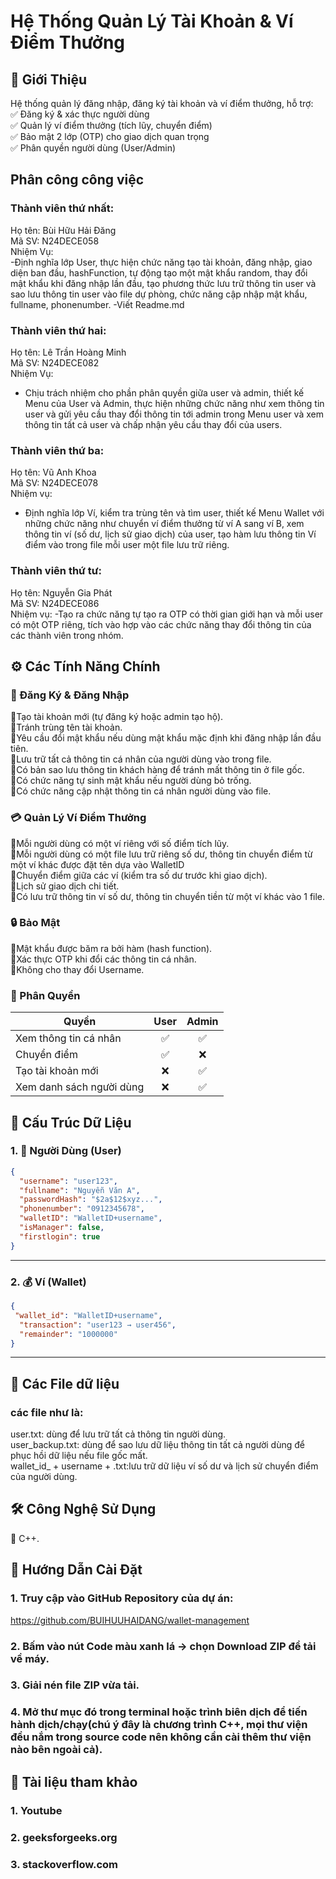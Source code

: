 # **Hệ Thống Quản Lý Tài Khoản & Ví Điểm Thưởng**  
## 📌 Giới Thiệu  
Hệ thống quản lý đăng nhập, đăng ký tài khoản và ví điểm thưởng, hỗ trợ:  
✅ Đăng ký & xác thực người dùng  
✅ Quản lý ví điểm thưởng (tích lũy, chuyển điểm)  
✅ Bảo mật 2 lớp (OTP) cho giao dịch quan trọng  
✅ Phân quyền người dùng (User/Admin)  
## Phân công công việc  
### Thành viên thứ nhất:  
Họ tên: Bùi Hữu Hải Đăng  
Mã SV: N24DECE058  
Nhiệm Vụ:  
-Định nghĩa lớp User, thực hiện chức năng tạo tài khoản, đăng nhập, giao diện ban đầu, hashFunction, tự động tạo một mật khẩu random, thay đổi mật khẩu khi đăng nhập lần đầu, tạo phương thức lưu trữ thông tin user và sao lưu thông tin user vào file dự phòng, chức năng cập nhập mật khẩu, fullname, phonenumber. 
-Viết Readme.md  
### Thành viên thứ hai:  
Họ tên: Lê Trần Hoàng Minh  
Mã SV: N24DECE082  
Nhiệm Vụ:  
- Chịu trách nhiệm cho phần phân quyền giữa user và admin, thiết kế Menu của User và Admin, thực hiện những chức năng như xem thông tin user và gửi yêu cầu thay đổi thông tin tới admin trong Menu user và xem thông tin tất cả user và chấp nhận yêu cầu thay đổi của users.  
 ### Thành viên thứ ba:  
 Họ tên: Vũ Anh Khoa  
 Mã SV: N24DECE078  
 Nhiệm vụ:  
 - Định nghĩa lớp Ví, kiểm tra trùng tên và tìm user, thiết kế Menu Wallet với những chức năng như chuyển ví điểm thưởng từ ví A sang ví B, xem thông tin ví (số dư, lịch sử giao dịch) của user, tạo hàm lưu thông tin Ví điểm vào trong file mỗi user một file lưu trữ riêng.  
### Thành viên thứ tư:  
Họ tên: Nguyễn Gia Phát  
Mã SV: N24DECE086  
Nhiệm vụ: 
-Tạo ra chức năng tự tạo ra OTP có thời gian giới hạn và mỗi user có một OTP riêng, tích vào hợp vào các chức năng thay đổi thông tin của các thành viên trong nhóm.  
## ⚙️ Các Tính Năng Chính  
### 🔐 Đăng Ký & Đăng Nhập  
:radio_button:Tạo tài khoản mới (tự đăng ký hoặc admin tạo hộ).  
:radio_button:Tránh trùng tên tài khoản.  
:radio_button:Yêu cầu đổi mật khẩu nếu dùng mật khẩu mặc định khi đăng nhập lần đầu tiên.  
:radio_button:Lưu trữ tất cả thông tin cá nhân của người dùng vào trong file.  
:radio_button:Có bản sao lưu thông tin khách hàng để tránh mất thông tin ở file gốc.  
:radio_button:Có chức năng tự sinh mật khẩu nếu người dùng bỏ trống.  
:radio_button:Có chức năng cập nhật thông tin cá nhân người dùng vào file.   
### 💳 Quản Lý Ví Điểm Thưởng  
:radio_button:Mỗi người dùng có một ví riêng với số điểm tích lũy.  
:radio_button:Mỗi người dùng có một file lưu trữ riêng số dư, thông tin chuyển điểm từ một ví khác được đặt tên dựa vào WalletID    
:radio_button:Chuyển điểm giữa các ví (kiểm tra số dư trước khi giao dịch).  
:radio_button:Lịch sử giao dịch chi tiết.  
:radio_button:Có lưu trữ thông tin ví số dư, thông tin chuyển tiền từ một ví khác vào 1 file.  
### 🔒 Bảo Mật  
:radio_button:Mật khẩu được băm ra bởi hàm (hash function).  
:radio_button:Xác thực OTP khi đổi các thông tin cá nhân.  
:radio_button:Không cho thay đổi Username.  
### 👥 Phân Quyền

| **Quyền**                   | **User** | **Admin** |
|-----------------------------|:--------:|:---------:|
| Xem thông tin cá nhân       | ✅       | ✅        |
| Chuyển điểm                 | ✅       | ❌        |
| Tạo tài khoản mới           | ❌       | ✅        |
| Xem danh sách người dùng    | ❌       | ✅        |  

## 📂 Cấu Trúc Dữ Liệu  
### 1. 👤 Người Dùng (User)

```json
{
  "username": "user123",
  "fullname": "Nguyễn Văn A",
  "passwordHash": "$2a$12$xyz...",
  "phonenumber": "0912345678",
  "walletID": "WalletID+username",
  "isManager": false,
  "firstlogin": true
}
```

---

### 2. 💰 Ví (Wallet)

```json
{
 "wallet_id": "WalletID+username",
  "transaction": "user123 → user456",
  "remainder": "1000000"
}
```

---  
## 📂 Các File dữ liệu
### các file như là:  
user.txt: dùng để lưu trữ tất cả thông tin người dùng.  
user_backup.txt: dùng để sao lưu dữ liệu thông tin tất cả người dùng để phục hồi dữ liệu nếu file gốc mất.   
wallet_id_ + username + .txt:lưu trữ dữ liệu ví số dư và lịch sử chuyển điểm của người dùng.  
## 🛠️ Công Nghệ Sử Dụng  
:radio_button: C++.  
## 🚀 Hướng Dẫn Cài Đặt  
### 1. Truy cập vào GitHub Repository của dự án:
https://github.com/BUIHUUHAIDANG/wallet-management  
### 2. Bấm vào nút Code màu xanh lá → chọn Download ZIP để tải về máy.  
### 3. Giải nén file ZIP vừa tải.
### 4. Mở thư mục đó trong terminal hoặc trình biên dịch để tiến hành dịch/chạy(chú ý đây là chương trình C++, mọi thư viện đều nắm trong source code nên không cần cài thêm thư viện nào bên ngoài cả).  
## 📜 Tài liệu tham khảo
### 1. Youtube  
### 2. geeksforgeeks.org  
### 3. stackoverflow.com  


